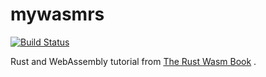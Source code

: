 # mywasmrs

[![Build Status](https://travis-ci.org/gky360/mywasmrs.svg?branch=master)](https://travis-ci.org/gky360/mywasmrs)

Rust and WebAssembly tutorial from [The Rust Wasm Book](https://rustwasm.github.io/docs/book/) .